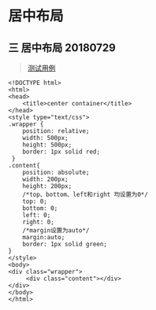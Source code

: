 # 居中布局

## 三 居中布局 20180729
> [测试用例](https://github.com/wanwusangzhi/WebStudy/blob/master/dayTest/commonTest/center.html)

```
<!DOCTYPE html>
<html>
<head>
    <title>center container</title>
</head>
<style type="text/css">
.wrapper {
    position: relative;
    width: 500px;
    height: 500px;
    border: 1px solid red; 
 }
.content{
    position: absolute;
    width: 200px;
    height: 200px;
    /*top、bottom、left和right 均设置为0*/
    top: 0;
    bottom: 0;
    left: 0;
    right: 0;
    /*margin设置为auto*/
    margin:auto;
    border: 1px solid green;    
} 
</style>
<body>
<div class="wrapper">
     <div class="content"></div>
</div>
</body>
</html>
```